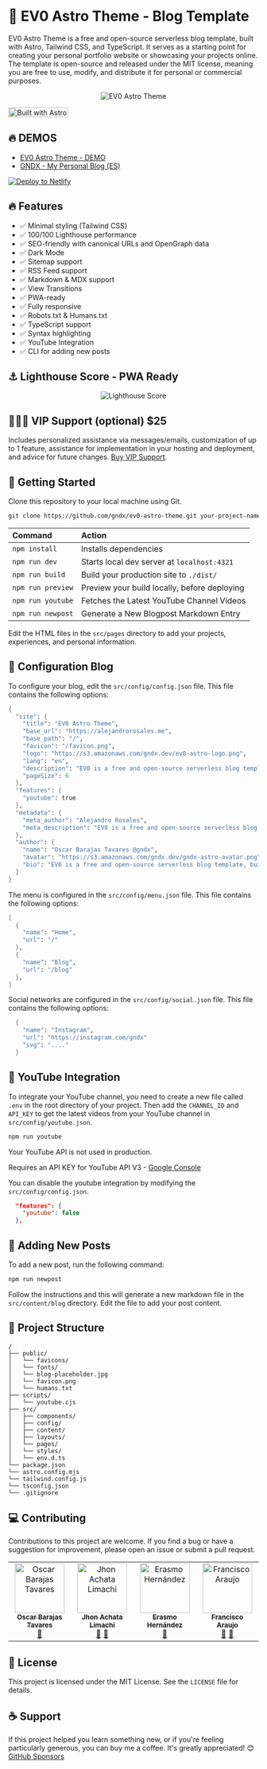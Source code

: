 # 🚀 EV0 Astro Theme - Blog Template

EV0 Astro Theme is a free and open-source serverless blog template, built with Astro, Tailwind CSS, and TypeScript. It serves as a starting point for creating your personal portfolio website or showcasing your projects online. The template is open-source and released under the MIT license, meaning you are free to use, modify, and distribute it for personal or commercial purposes.

<p align="center">
  <img align="center" alt="EV0 Astro Theme" src="https://s3.amazonaws.com/gndx.dev/ev0-astro-theme.png"/>
</p>

<a href="https://astro.build"><img src="https://astro.badg.es/v2/built-with-astro/tiny.svg" alt="Built with Astro" width="120" height="20"></a>

## 🔥 DEMOS

- [EV0 Astro Theme - DEMO](https://ev0.gndx.dev/)
- [GNDX - My Personal Blog (ES)](https://gndx.dev)

[![Deploy to Netlify](https://www.netlify.com/img/deploy/button.svg)](https://app.netlify.com/start/deploy?repository=https://github.com/gndx/ev0-astro-theme#NODE_VERSION=18)

## 🔥 Features

- ✅ Minimal styling (Tailwind CSS)
- ✅ 100/100 Lighthouse performance
- ✅ SEO-friendly with canonical URLs and OpenGraph data
- ✅ Dark Mode
- ✅ Sitemap support
- ✅ RSS Feed support
- ✅ Markdown & MDX support
- ✅ View Transitions
- ✅ PWA-ready
- ✅ Fully responsive
- ✅ Robots.txt & Humans.txt
- ✅ TypeScript support
- ✅ Syntax highlighting
- ✅ YouTube Integration
- ✅ CLI for adding new posts

## ⚓ Lighthouse Score - PWA Ready

<p align="center">
  <img align="center" alt="Lighthouse Score" src="https://s3.amazonaws.com/gndx.dev/EV0-astro-theme-lighthouse.png"/>
</p>


## 👨🏻‍💻 VIP Support (optional) $25
Includes personalized assistance via messages/emails, customization of up to 1 feature, assistance for implementation in your hosting and deployment, and advice for future changes.  [Buy VIP Support](https://gndx.gumroad.com/l/zwaeqz). 


## 🚀 Getting Started

Clone this repository to your local machine using Git.

```scheme
git clone https://github.com/gndx/ev0-astro-theme.git your-project-name
```

| Command           | Action                                       |
| :---------------- | :------------------------------------------- |
| `npm install`     | Installs dependencies                        |
| `npm run dev`     | Starts local dev server at `localhost:4321`  |
| `npm run build`   | Build your production site to `./dist/`      |
| `npm run preview` | Preview your build locally, before deploying |
| `npm run youtube` | Fetches the Latest YouTube Channel Videos    |
| `npm run newpost` | Generate a New Blogpost Markdown Entry       |

Edit the HTML files in the `src/pages` directory to add your projects, experiences, and personal information.

## 📝 Configuration Blog

To configure your blog, edit the `src/config/config.json` file. This file contains the following options:

```scheme
{
  "site": {
    "title": "EV0 Astro Theme",
    "base_url": "https://alejandrorosales.me",
    "base_path": "/",
    "favicon": "/favicon.png",
    "logo": "https://s3.amazonaws.com/gndx.dev/ev0-astro-logo.png",
    "lang": "en",
    "description": "EV0 is a free and open-source serverless blog template, built with Astro, Tailwind CSS, and TypeScript.",
    "pageSize": 6
  },
  "features": {
    "youtube": true
  },
  "metadata": {
    "meta_author": "Alejandro Rosales",
    "meta_description": "EV0 is a free and open-source serverless blog template, built with Astro, Tailwind CSS, and TypeScript."
  },
  "author": {
    "name": "Oscar Barajas Tavares @gndx",
    "avatar": "https://s3.amazonaws.com/gndx.dev/gndx-astro-avatar.png",
    "bio": "EV0 is a free and open-source serverless blog template, built with Astro, Tailwind CSS, and TypeScript."
  }
}
```

The menu is configured in the `src/config/menu.json` file. This file contains the following options:

```scheme
[
  {
    "name": "Home",
    "url": "/"
  },
  {
    "name": "Blog",
    "url": "/blog"
  },
]
```

Social networks are configured in the `src/config/social.json` file. This file contains the following options:

```scheme
  {
    "name": "Instagram",
    "url": "https://instagram.com/gndx"
    "svg": "...."
  }
```

## 🎥 YouTube Integration

To integrate your YouTube channel, you need to create a new file called `.env` in the root directory of your project. Then add the `CHANNEL_ID` and `API_KEY` to get the latest videos from your YouTube channel in `src/config/youtube.json`.

```scheme
npm run youtube
```

Your YouTube API is not used in production.

Requires an API KEY for YouTube API V3 - [Google Console](https://console.cloud.google.com/)

You can disable the youtube integration by modifying the `src/config/config.json`.

```json
  "features": {
    "youtube": false
  },
```

## 📝 Adding New Posts

To add a new post, run the following command:

```scheme
npm run newpost
```

Follow the instructions and this will generate a new markdown file in the `src/content/blog` directory. Edit the file to add your post content.

## 📂 Project Structure

```
/
├── public/
│   └── favicons/
│   └── fonts/
│   └── blog-placeholder.jpg
│   └── favicon.png
│   └── humans.txt
├── scripts/
│   └── youtube.cjs
├── src/
│   ├── components/
│   ├── config/
│   ├── content/
│   ├── layouts/
│   └── pages/
│   └── styles/
│   └── env.d.ts
└── package.json
└── astro.config.mjs
└── tailwind.config.js
└── tsconfig.json
└── .gitignore
```

## 💻 Contributing

Contributions to this project are welcome. If you find a bug or have a suggestion for improvement, please open an issue or submit a pull request.

<!-- ALL-CONTRIBUTORS-LIST:START - Do not remove or modify this section -->
<!-- prettier-ignore-start -->
<!-- markdownlint-disable -->
<table>
  <tbody>
    <tr>
      <td align="center" valign="top" width="14.28%"><a href="https://gndx.io"><img src="https://avatars.githubusercontent.com/u/10554486?v=4?s=100" width="100px;" alt="Oscar Barajas Tavares"/><br /><sub><b>Oscar Barajas Tavares</b></sub></a><br /><a href="#doc-gndx" title="Documentation">📖</a></td>
      <td align="center" valign="top" width="14.28%"><a href="https://jhonachata.dev/"><img src="https://avatars.githubusercontent.com/u/7337141?v=4?s=100" width="100px;" alt="Jhon Achata Limachi"/><br /><sub><b>Jhon Achata Limachi</b></sub></a><br /><a href="#bug-dcyar" title="Bug reports">🐛</a> <a href="#ideas-dcyar" title="Ideas, Planning, & Feedback">🤔</a></td>
      <td align="center" valign="top" width="14.28%"><a href="https://erasmoh.dev"><img src="https://avatars.githubusercontent.com/u/12125288?v=4?s=100" width="100px;" alt="Erasmo Hernández"/><br /><sub><b>Erasmo Hernández</b></sub></a><br /><a href="#bug-erasmoh" title="Bug reports">🐛</a></td>
      <td align="center" valign="top" width="14.28%"><a href="http://francisco-araujo.com"><img src="https://avatars.githubusercontent.com/u/49659840?v=4?s=100" width="100px;" alt="Francisco Araujo"/><br /><sub><b>Francisco Araujo</b></sub></a><br /><a href="#design-franciscoagx" title="Design">🎨</a> <a href="#bug-franciscoagx" title="Bug reports">🐛</a></td>
    </tr>
  </tbody>
</table>

<!-- markdownlint-restore -->
<!-- prettier-ignore-end -->

<!-- ALL-CONTRIBUTORS-LIST:END -->

## 📃 License

This project is licensed under the MIT License. See the `LICENSE` file for details.

## ☕ Support

If this project helped you learn something new, or if you're feeling particularly generous, you can buy me a coffee. It's greatly appreciated! 😊 [GitHub Sponsors](https://github.com/sponsors/gndx)
